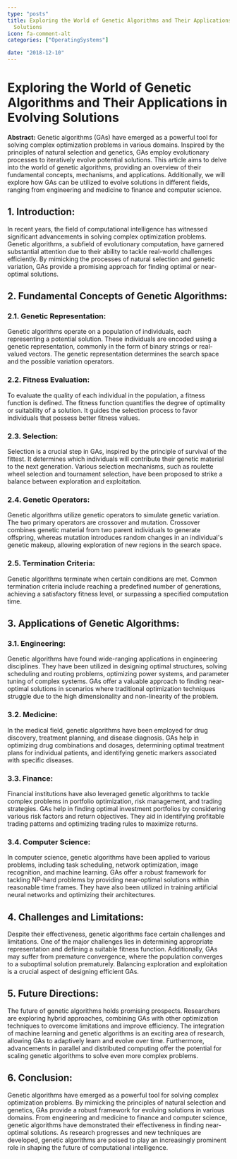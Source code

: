 ```yaml
---
type: "posts"
title: Exploring the World of Genetic Algorithms and Their Applications in Evolving
  Solutions
icon: fa-comment-alt
categories: ["OperatingSystems"]

date: "2018-12-10"
---
```




# Exploring the World of Genetic Algorithms and Their Applications in Evolving Solutions

**Abstract:**
Genetic algorithms (GAs) have emerged as a powerful tool for solving complex optimization problems in various domains. Inspired by the principles of natural selection and genetics, GAs employ evolutionary processes to iteratively evolve potential solutions. This article aims to delve into the world of genetic algorithms, providing an overview of their fundamental concepts, mechanisms, and applications. Additionally, we will explore how GAs can be utilized to evolve solutions in different fields, ranging from engineering and medicine to finance and computer science.

## 1. Introduction:
In recent years, the field of computational intelligence has witnessed significant advancements in solving complex optimization problems. Genetic algorithms, a subfield of evolutionary computation, have garnered substantial attention due to their ability to tackle real-world challenges efficiently. By mimicking the processes of natural selection and genetic variation, GAs provide a promising approach for finding optimal or near-optimal solutions.

## 2. Fundamental Concepts of Genetic Algorithms:
### 2.1. Genetic Representation:
Genetic algorithms operate on a population of individuals, each representing a potential solution. These individuals are encoded using a genetic representation, commonly in the form of binary strings or real-valued vectors. The genetic representation determines the search space and the possible variation operators.

### 2.2. Fitness Evaluation:
To evaluate the quality of each individual in the population, a fitness function is defined. The fitness function quantifies the degree of optimality or suitability of a solution. It guides the selection process to favor individuals that possess better fitness values.

### 2.3. Selection:
Selection is a crucial step in GAs, inspired by the principle of survival of the fittest. It determines which individuals will contribute their genetic material to the next generation. Various selection mechanisms, such as roulette wheel selection and tournament selection, have been proposed to strike a balance between exploration and exploitation.

### 2.4. Genetic Operators:
Genetic algorithms utilize genetic operators to simulate genetic variation. The two primary operators are crossover and mutation. Crossover combines genetic material from two parent individuals to generate offspring, whereas mutation introduces random changes in an individual's genetic makeup, allowing exploration of new regions in the search space.

### 2.5. Termination Criteria:
Genetic algorithms terminate when certain conditions are met. Common termination criteria include reaching a predefined number of generations, achieving a satisfactory fitness level, or surpassing a specified computation time.

## 3. Applications of Genetic Algorithms:
### 3.1. Engineering:
Genetic algorithms have found wide-ranging applications in engineering disciplines. They have been utilized in designing optimal structures, solving scheduling and routing problems, optimizing power systems, and parameter tuning of complex systems. GAs offer a valuable approach to finding near-optimal solutions in scenarios where traditional optimization techniques struggle due to the high dimensionality and non-linearity of the problem.

### 3.2. Medicine:
In the medical field, genetic algorithms have been employed for drug discovery, treatment planning, and disease diagnosis. GAs help in optimizing drug combinations and dosages, determining optimal treatment plans for individual patients, and identifying genetic markers associated with specific diseases.

### 3.3. Finance:
Financial institutions have also leveraged genetic algorithms to tackle complex problems in portfolio optimization, risk management, and trading strategies. GAs help in finding optimal investment portfolios by considering various risk factors and return objectives. They aid in identifying profitable trading patterns and optimizing trading rules to maximize returns.

### 3.4. Computer Science:
In computer science, genetic algorithms have been applied to various problems, including task scheduling, network optimization, image recognition, and machine learning. GAs offer a robust framework for tackling NP-hard problems by providing near-optimal solutions within reasonable time frames. They have also been utilized in training artificial neural networks and optimizing their architectures.

## 4. Challenges and Limitations:
Despite their effectiveness, genetic algorithms face certain challenges and limitations. One of the major challenges lies in determining appropriate representation and defining a suitable fitness function. Additionally, GAs may suffer from premature convergence, where the population converges to a suboptimal solution prematurely. Balancing exploration and exploitation is a crucial aspect of designing efficient GAs.

## 5. Future Directions:
The future of genetic algorithms holds promising prospects. Researchers are exploring hybrid approaches, combining GAs with other optimization techniques to overcome limitations and improve efficiency. The integration of machine learning and genetic algorithms is an exciting area of research, allowing GAs to adaptively learn and evolve over time. Furthermore, advancements in parallel and distributed computing offer the potential for scaling genetic algorithms to solve even more complex problems.

## 6. Conclusion:
Genetic algorithms have emerged as a powerful tool for solving complex optimization problems. By mimicking the principles of natural selection and genetics, GAs provide a robust framework for evolving solutions in various domains. From engineering and medicine to finance and computer science, genetic algorithms have demonstrated their effectiveness in finding near-optimal solutions. As research progresses and new techniques are developed, genetic algorithms are poised to play an increasingly prominent role in shaping the future of computational intelligence.